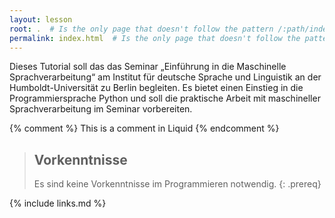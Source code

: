 ```yaml
---
layout: lesson
root: .  # Is the only page that doesn't follow the pattern /:path/index.html
permalink: index.html  # Is the only page that doesn't follow the pattern /:path/index.html
---
```


Dieses Tutorial soll das das Seminar „Einführung in die Maschinelle Sprachverarbeitung“ am Institut für deutsche Sprache und Linguistik an der Humboldt-Universität zu Berlin begleiten.
Es bietet einen Einstieg in die Programmiersprache Python und soll die praktische Arbeit mit maschineller Sprachverarbeitung im Seminar vorbereiten.


{% comment %} This is a comment in Liquid {% endcomment %}

> ## Vorkenntnisse
>
> Es sind keine Vorkenntnisse im Programmieren notwendig.
{: .prereq}

{% include links.md %}

